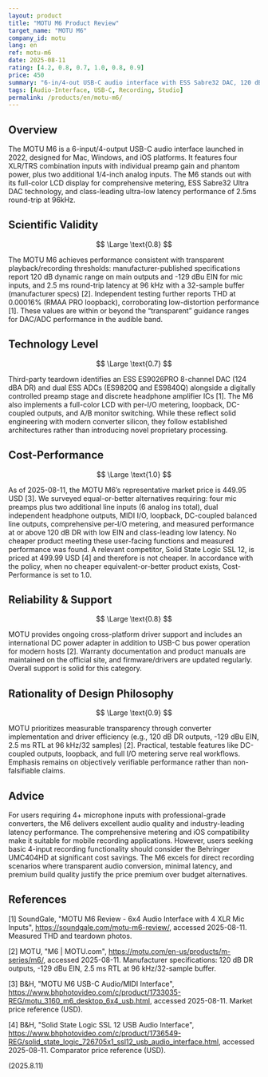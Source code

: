 ```yaml
---
layout: product
title: "MOTU M6 Product Review"
target_name: "MOTU M6"
company_id: motu
lang: en
ref: motu-m6
date: 2025-08-11
rating: [4.2, 0.8, 0.7, 1.0, 0.8, 0.9]
price: 450
summary: "6-in/4-out USB-C audio interface with ESS Sabre32 DAC, 120 dB dynamic range, and ultra-low latency performance"
tags: [Audio-Interface, USB-C, Recording, Studio]
permalink: /products/en/motu-m6/
---
```


## Overview

The MOTU M6 is a 6-input/4-output USB-C audio interface launched in 2022, designed for Mac, Windows, and iOS platforms. It features four XLR/TRS combination inputs with individual preamp gain and phantom power, plus two additional 1/4-inch analog inputs. The M6 stands out with its full-color LCD display for comprehensive metering, ESS Sabre32 Ultra DAC technology, and class-leading ultra-low latency performance of 2.5ms round-trip at 96kHz.

## Scientific Validity

$$ \Large \text{0.8} $$

The MOTU M6 achieves performance consistent with transparent playback/recording thresholds: manufacturer-published specifications report 120 dB dynamic range on main outputs and -129 dBu EIN for mic inputs, and 2.5 ms round-trip latency at 96 kHz with a 32-sample buffer (manufacturer specs) [2]. Independent testing further reports THD at 0.00016% (RMAA PRO loopback), corroborating low-distortion performance [1]. These values are within or beyond the “transparent” guidance ranges for DAC/ADC performance in the audible band.

## Technology Level

$$ \Large \text{0.7} $$

Third-party teardown identifies an ESS ES9026PRO 8-channel DAC (124 dBA DR) and dual ESS ADCs (ES9820Q and ES9840Q) alongside a digitally controlled preamp stage and discrete headphone amplifier ICs [1]. The M6 also implements a full-color LCD with per-I/O metering, loopback, DC-coupled outputs, and A/B monitor switching. While these reflect solid engineering with modern converter silicon, they follow established architectures rather than introducing novel proprietary processing.

## Cost-Performance

$$ \Large \text{1.0} $$

As of 2025-08-11, the MOTU M6’s representative market price is 449.95 USD [3]. We surveyed equal-or-better alternatives requiring: four mic preamps plus two additional line inputs (6 analog ins total), dual independent headphone outputs, MIDI I/O, loopback, DC-coupled balanced line outputs, comprehensive per-I/O metering, and measured performance at or above 120 dB DR with low EIN and class-leading low latency. No cheaper product meeting these user-facing functions and measured performance was found. A relevant competitor, Solid State Logic SSL 12, is priced at 499.99 USD [4] and therefore is not cheaper. In accordance with the policy, when no cheaper equivalent-or-better product exists, Cost-Performance is set to 1.0.

## Reliability & Support

$$ \Large \text{0.8} $$

MOTU provides ongoing cross-platform driver support and includes an international DC power adapter in addition to USB-C bus power operation for modern hosts [2]. Warranty documentation and product manuals are maintained on the official site, and firmware/drivers are updated regularly. Overall support is solid for this category.

## Rationality of Design Philosophy

$$ \Large \text{0.9} $$

MOTU prioritizes measurable transparency through converter implementation and driver efficiency (e.g., 120 dB DR outputs, -129 dBu EIN, 2.5 ms RTL at 96 kHz/32 samples) [2]. Practical, testable features like DC-coupled outputs, loopback, and full I/O metering serve real workflows. Emphasis remains on objectively verifiable performance rather than non-falsifiable claims.

## Advice

For users requiring 4+ microphone inputs with professional-grade converters, the M6 delivers excellent audio quality and industry-leading latency performance. The comprehensive metering and iOS compatibility make it suitable for mobile recording applications. However, users seeking basic 4-input recording functionality should consider the Behringer UMC404HD at significant cost savings. The M6 excels for direct recording scenarios where transparent audio conversion, minimal latency, and premium build quality justify the price premium over budget alternatives.

## References

[1] SoundGale, "MOTU M6 Review - 6x4 Audio Interface with 4 XLR Mic Inputs", https://soundgale.com/motu-m6-review/, accessed 2025-08-11. Measured THD and teardown photos.

[2] MOTU, "M6 | MOTU.com", https://motu.com/en-us/products/m-series/m6/, accessed 2025-08-11. Manufacturer specifications: 120 dB DR outputs, -129 dBu EIN, 2.5 ms RTL at 96 kHz/32-sample buffer.

[3] B&H, "MOTU M6 USB-C Audio/MIDI Interface", https://www.bhphotovideo.com/c/product/1733035-REG/motu_3160_m6_desktop_6x4_usb.html, accessed 2025-08-11. Market price reference (USD).

[4] B&H, "Solid State Logic SSL 12 USB Audio Interface", https://www.bhphotovideo.com/c/product/1736549-REG/solid_state_logic_726705x1_ssl12_usb_audio_interface.html, accessed 2025-08-11. Comparator price reference (USD).

(2025.8.11)